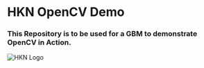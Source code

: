 # HKN OpenCV Demo

### This Repository is to be used for a GBM to demonstrate OpenCV in Action.

![HKN Logo](http://i.imgur.com/lgAL1TT.png)
